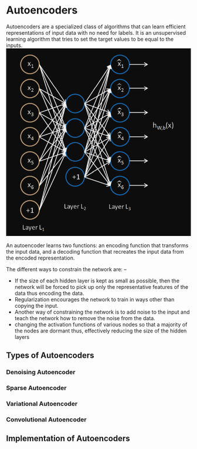 # Autoencoders

Autoencoders are a specialized class of algorithms that can learn efficient representations of 
input data with no need for labels.
It is an unsupervised learning algorithm that tries to set the target values to be equal to the inputs.
![alt text](image.png)

An autoencoder learns two functions: an encoding function that transforms the input data, and a decoding function that recreates the input data from the encoded representation.

The different ways to constrain the network are: –
-  If the size of each hidden layer is kept as small as possible, then the network will be forced to pick up only the representative features of the data thus encoding the data.
- Regularization encourages the network to train in ways other than copying the input.
- Another way of constraining the network is to add noise to the input and teach the network how to remove the noise from the data.
- changing the activation functions of various nodes so that a majority of the nodes are dormant thus, effectively reducing the size of the hidden layers

## Types of Autoencoders

###  Denoising Autoencoder
###  Sparse Autoencoder

###  Variational Autoencoder

###  Convolutional Autoencoder

## Implementation of Autoencoders
